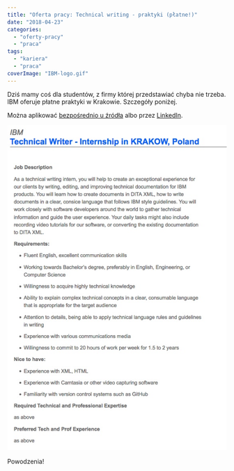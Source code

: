 ```yaml
---
title: "Oferta pracy: Technical writing - praktyki (płatne!)"
date: "2018-04-23"
categories:
  - "oferty-pracy"
  - "praca"
tags:
  - "kariera"
  - "praca"
coverImage: "IBM-logo.gif"
---
```


Dziś mamy coś dla studentów, z firmy której przedstawiać chyba nie trzeba. IBM oferuje płatne praktyki w Krakowie. Szczegóły poniżej.

Można aplikować [bezpośrednio u źródła](https://ibm.jobs/krakow-pol/technical-writer-internship/bd39831a28f544ff909ee505a3e62334/job/) albo przez [LinkedIn](https://www.linkedin.com/jobs/view/technical-writer-internship-at-ibm-622499595/).

![](images/IBMPraktyki.jpeg)

Powodzenia!
